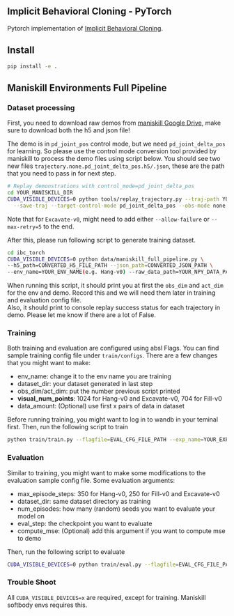 ## Implicit Behavioral Cloning - PyTorch

Pytorch implementation of <a href="https://arxiv.org/abs/2109.00137">Implicit Behavioral Cloning</a>.

## Install

```bash
pip install -e .
```

## Maniskill Environments Full Pipeline
### Dataset processing
First, you need to download raw demos from [maniskill Google Drive](https://drive.google.com/drive/folders/1QCYgcmRs9SDhXj6fVWPzuv7ZSBL94q2R), make sure to download both the h5 and json file!  

The demo is in `pd_joint_pos` control mode, but we need `pd_joint_delta_pos` for learning. So please use the control mode conversion tool provided by maniskill to process the demo files using script below. You should see two new files `trajectory.none.pd_joint_delta_pos.h5/.json`, these are the path that you need to pass in for next step.  
```bash
# Replay demonstrations with control_mode=pd_joint_delta_pos
cd YOUR_MANISKILL_DIR
CUDA_VISIBLE_DEVICES=0 python tools/replay_trajectory.py --traj-path YOUR_DEMO_PATH/trajectory.h5 \
  --save-traj --target-control-mode pd_joint_delta_pos --obs-mode none --num-procs 5
```
Note that for `Excavate-v0`, might need to add either `--allow-failure` or `--max-retry=5` to the end.  

After this, please run following script to generate training dataset. 
```bash
cd ibc_torch
CUDA_VISIBLE_DEVICES=0 python data/maniskill_full_pipeline.py \
--h5_path=CONVERTED_H5_FILE_PATH --json_path=CONVERTED_JSON_PATH \
--env_name=YOUR_ENV_NAME(e.g. Hang-v0) --raw_data_path=YOUR_NPY_DATA_PATH --dataset_path=YOUR_DATASET_PATH
```
When running this script, it should print you at first the `obs_dim` and `act_dim` for the env and demo. Record this and we will need them later in training and evaluation config file.  
Also, it should print to console replay success status for each trajectory in demo. Please let me know if there are a lot of False.

### Training
Both training and evaluation are configured using absl Flags. You can find sample training config file under `train/configs`. 
There are a few changes that you might want to make:
- env_name: change it to the env name you are training
- dataset_dir: your dataset generated in last step
- obs_dim/act_dim: put the number previous script printed
- **visual_num_points**: 1024 for Hang-v0 and Excavate-v0, 704 for Fill-v0
- data_amount: (Optional) use first x pairs of data in dataset

Before running training, you might want to log in to wandb in your teminal first.
Then, run the following script to train
```bash
python train/train.py --flagfile=EVAL_CFG_FILE_PATH --exp_name=YOUR_EXP_NAME (and any other special configs)
```

### Evaluation
Similar to training, you might want to make some modifications to the evaluation sample config file. 
Some evaluation arguments:
- max_episode_steps: 350 for Hang-v0, 250 for Fill-v0 and Excavate-v0
- dataset_dir: same dataset directory as training
- num_episodes: how many (random) seeds you want to evaluate your model on
- eval_step: the checkpoint you want to evaluate
- compute_mse: (Optional) add this argument if you want to compute mse to demo

Then, run the following script to evaluate
```bash
CUDA_VISIBLE_DEVICES=0 python train/eval.py --flagfile=EVAL_CFG_FILE_PATH --exp_name=YOUR_EXP_NAME
```

### Trouble Shoot
All `CUDA_VISIBLE_DEVICES=x` are required, except for training. Maniskill softbody envs requires this.

